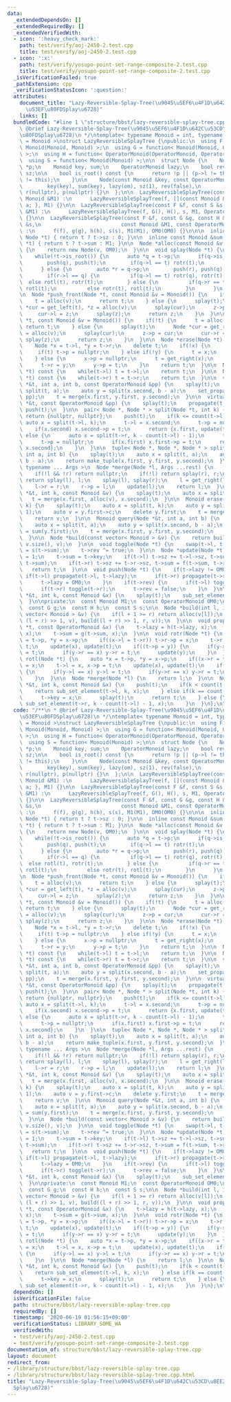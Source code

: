 ```yaml
---
data:
  _extendedDependsOn: []
  _extendedRequiredBy: []
  _extendedVerifiedWith:
  - icon: ':heavy_check_mark:'
    path: test/verify/aoj-2450-2.test.cpp
    title: test/verify/aoj-2450-2.test.cpp
  - icon: ':x:'
    path: test/verify/yosupo-point-set-range-composite-2.test.cpp
    title: test/verify/yosupo-point-set-range-composite-2.test.cpp
  _isVerificationFailed: true
  _pathExtension: cpp
  _verificationStatusIcon: ':question:'
  attributes:
    document_title: "Lazy-Reversible-Splay-Tree(\u9045\u5EF6\u4F1D\u642C\u53CD\u8EE2\
      \u53EF\u80FDSplay\u6728)"
    links: []
  bundledCode: "#line 1 \"structure/bbst/lazy-reversible-splay-tree.cpp\"\n/**\n *\
    \ @brief Lazy-Reversible-Splay-Tree(\u9045\u5EF6\u4F1D\u642C\u53CD\u8EE2\u53EF\
    \u80FDSplay\u6728)\n */\ntemplate< typename Monoid = int, typename OperatorMonoid\
    \ = Monoid >\nstruct LazyReversibleSplayTree {\npublic:\n  using F = function<\
    \ Monoid(Monoid, Monoid) >;\n  using G = function< Monoid(Monoid, OperatorMonoid)\
    \ >;\n  using H = function< OperatorMonoid(OperatorMonoid, OperatorMonoid) >;\n\
    \  using S = function< Monoid(Monoid) >;\n\n  struct Node {\n    Node *l, *r,\
    \ *p;\n    Monoid key, sum;\n    OperatorMonoid lazy;\n    bool rev;\n    size_t\
    \ sz;\n\n    bool is_root() const {\n      return !p || (p->l != this && p->r\
    \ != this);\n    }\n\n    Node(const Monoid &key, const OperatorMonoid &om) :\n\
    \        key(key), sum(key), lazy(om), sz(1), rev(false),\n        l(nullptr),\
    \ r(nullptr), p(nullptr) {}\n  };\n\n  LazyReversibleSplayTree(const F &f, const\
    \ Monoid &M1) :\n      LazyReversibleSplayTree(f, [](const Monoid &a) { return\
    \ a; }, M1) {}\n\n  LazyReversibleSplayTree(const F &f, const S &s, const Monoid\
    \ &M1) :\n      LazyReversibleSplayTree(f, G(), H(), s, M1, OperatorMonoid())\
    \ {}\n\n  LazyReversibleSplayTree(const F &f, const G &g, const H &h, const S\
    \ &s,\n                          const Monoid &M1, const OperatorMonoid &OM0)\
    \ :\n      f(f), g(g), h(h), s(s), M1(M1), OM0(OM0) {}\n\n\n  inline size_t count(const\
    \ Node *t) { return t ? t->sz : 0; }\n\n  inline const Monoid &sum(const Node\
    \ *t) { return t ? t->sum : M1; }\n\n  Node *alloc(const Monoid &v = Monoid())\
    \ {\n    return new Node(v, OM0);\n  }\n\n  void splay(Node *t) {\n    push(t);\n\
    \    while(!t->is_root()) {\n      auto *q = t->p;\n      if(q->is_root()) {\n\
    \        push(q), push(t);\n        if(q->l == t) rotr(t);\n        else rotl(t);\n\
    \      } else {\n        auto *r = q->p;\n        push(r), push(q), push(t);\n\
    \        if(r->l == q) {\n          if(q->l == t) rotr(q), rotr(t);\n        \
    \  else rotl(t), rotr(t);\n        } else {\n          if(q->r == t) rotl(q),\
    \ rotl(t);\n          else rotr(t), rotl(t);\n        }\n      }\n    }\n  }\n\
    \n  Node *push_front(Node *t, const Monoid &v = Monoid()) {\n    if(!t) {\n  \
    \    t = alloc(v);\n      return t;\n    } else {\n      splay(t);\n      Node\
    \ *cur = get_left(t), *z = alloc(v);\n      splay(cur);\n      z->p = cur;\n \
    \     cur->l = z;\n      splay(z);\n      return z;\n    }\n  }\n\n  Node *push_back(Node\
    \ *t, const Monoid &v = Monoid()) {\n    if(!t) {\n      t = alloc(v);\n     \
    \ return t;\n    } else {\n      splay(t);\n      Node *cur = get_right(t), *z\
    \ = alloc(v);\n      splay(cur);\n      z->p = cur;\n      cur->r = z;\n     \
    \ splay(z);\n      return z;\n    }\n  }\n\n  Node *erase(Node *t) {\n    splay(t);\n\
    \    Node *x = t->l, *y = t->r;\n    delete t;\n    if(!x) {\n      t = y;\n \
    \     if(t) t->p = nullptr;\n    } else if(!y) {\n      t = x;\n      t->p = nullptr;\n\
    \    } else {\n      x->p = nullptr;\n      t = get_right(x);\n      splay(t);\n\
    \      t->r = y;\n      y->p = t;\n    }\n    return t;\n  }\n\n  Node *get_left(Node\
    \ *t) const {\n    while(t->l) t = t->l;\n    return t;\n  }\n\n  Node *get_right(Node\
    \ *t) const {\n    while(t->r) t = t->r;\n    return t;\n  }\n\n  void set_propagate(Node\
    \ *&t, int a, int b, const OperatorMonoid &pp) {\n    splay(t);\n    auto x =\
    \ split(t, a);\n    auto y = split(x.second, b - a);\n    set_propagate(y.first,\
    \ pp);\n    t = merge(x.first, y.first, y.second);\n  }\n\n  virtual void set_propagate(Node\
    \ *&t, const OperatorMonoid &pp) {\n    splay(t);\n    propagate(t, pp);\n   \
    \ push(t);\n  }\n\n  pair< Node *, Node * > split(Node *t, int k) {\n    if(!t)\
    \ return {nullptr, nullptr};\n    push(t);\n    if(k <= count(t->l)) {\n     \
    \ auto x = split(t->l, k);\n      t->l = x.second;\n      t->p = nullptr;\n  \
    \    if(x.second) x.second->p = t;\n      return {x.first, update(t)};\n    }\
    \ else {\n      auto x = split(t->r, k - count(t->l) - 1);\n      t->r = x.first;\n\
    \      t->p = nullptr;\n      if(x.first) x.first->p = t;\n      return {update(t),\
    \ x.second};\n    }\n  }\n\n  tuple< Node *, Node *, Node * > split3(Node *t,\
    \ int a, int b) {\n    splay(t);\n    auto x = split(t, a);\n    auto y = split(x.second,\
    \ b - a);\n    return make_tuple(x.first, y.first, y.second);\n  }\n\n  template<\
    \ typename ... Args >\n  Node *merge(Node *l, Args ...rest) {\n    Node *r = merge(rest...);\n\
    \    if(!l && !r) return nullptr;\n    if(!l) return splay(r), r;\n    if(!r)\
    \ return splay(l), l;\n    splay(l), splay(r);\n    l = get_right(l);\n    splay(l);\n\
    \    l->r = r;\n    r->p = l;\n    update(l);\n    return l;\n  }\n\n  void insert(Node\
    \ *&t, int k, const Monoid &v) {\n    splay(t);\n    auto x = split(t, k);\n \
    \   t = merge(x.first, alloc(v), x.second);\n  }\n\n  Monoid erase(Node *&t, int\
    \ k) {\n    splay(t);\n    auto x = split(t, k);\n    auto y = split(x.second,\
    \ 1);\n    auto v = y.first->c;\n    delete y.first;\n    t = merge(x.first, y.second);\n\
    \    return v;\n  }\n\n  Monoid query(Node *&t, int a, int b) {\n    splay(t);\n\
    \    auto x = split(t, a);\n    auto y = split(x.second, b - a);\n    auto ret\
    \ = sum(y.first);\n    t = merge(x.first, y.first, y.second);\n    return ret;\n\
    \  }\n\n  Node *build(const vector< Monoid > &v) {\n    return build(0, (int)\
    \ v.size(), v);\n  }\n\n  void toggle(Node *t) {\n    swap(t->l, t->r);\n    t->sum\
    \ = s(t->sum);\n    t->rev ^= true;\n  }\n\n  Node *update(Node *t) {\n    t->sz\
    \ = 1;\n    t->sum = t->key;\n    if(t->l) t->sz += t->l->sz, t->sum = f(t->l->sum,\
    \ t->sum);\n    if(t->r) t->sz += t->r->sz, t->sum = f(t->sum, t->r->sum);\n \
    \   return t;\n  }\n\n  void push(Node *t) {\n    if(t->lazy != OM0) {\n     \
    \ if(t->l) propagate(t->l, t->lazy);\n      if(t->r) propagate(t->r, t->lazy);\n\
    \      t->lazy = OM0;\n    }\n    if(t->rev) {\n      if(t->l) toggle(t->l);\n\
    \      if(t->r) toggle(t->r);\n      t->rev = false;\n    }\n  }\n\n  void set_element(Node\
    \ *&t, int k, const Monoid &x) {\n    splay(t);\n    sub_set_element(t, k, x);\n\
    \  }\n\nprivate:\n  const Monoid M1;\n  const OperatorMonoid OM0;\n  const F f;\n\
    \  const G g;\n  const H h;\n  const S s;\n\n  Node *build(int l, int r, const\
    \ vector< Monoid > &v) {\n    if(l + 1 >= r) return alloc(v[l]);\n    return merge(build(l,\
    \ (l + r) >> 1, v), build((l + r) >> 1, r, v));\n  }\n\n  void propagate(Node\
    \ *t, const OperatorMonoid &x) {\n    t->lazy = h(t->lazy, x);\n    t->key = g(t->key,\
    \ x);\n    t->sum = g(t->sum, x);\n  }\n\n  void rotr(Node *t) {\n    auto *x\
    \ = t->p, *y = x->p;\n    if((x->l = t->r)) t->r->p = x;\n    t->r = x, x->p =\
    \ t;\n    update(x), update(t);\n    if((t->p = y)) {\n      if(y->l == x) y->l\
    \ = t;\n      if(y->r == x) y->r = t;\n      update(y);\n    }\n  }\n\n  void\
    \ rotl(Node *t) {\n    auto *x = t->p, *y = x->p;\n    if((x->r = t->l)) t->l->p\
    \ = x;\n    t->l = x, x->p = t;\n    update(x), update(t);\n    if((t->p = y))\
    \ {\n      if(y->l == x) y->l = t;\n      if(y->r == x) y->r = t;\n      update(y);\n\
    \    }\n  }\n\n  Node *merge(Node *l) {\n    return l;\n  }\n\n  Node *sub_set_element(Node\
    \ *&t, int k, const Monoid &x) {\n    push(t);\n    if(k < count(t->l)) {\n  \
    \    return sub_set_element(t->l, k, x);\n    } else if(k == count(t->l)) {\n\
    \      t->key = x;\n      splay(t);\n      return t;\n    } else {\n      return\
    \ sub_set_element(t->r, k - count(t->l) - 1, x);\n    }\n  }\n};\n"
  code: "/**\n * @brief Lazy-Reversible-Splay-Tree(\u9045\u5EF6\u4F1D\u642C\u53CD\u8EE2\
    \u53EF\u80FDSplay\u6728)\n */\ntemplate< typename Monoid = int, typename OperatorMonoid\
    \ = Monoid >\nstruct LazyReversibleSplayTree {\npublic:\n  using F = function<\
    \ Monoid(Monoid, Monoid) >;\n  using G = function< Monoid(Monoid, OperatorMonoid)\
    \ >;\n  using H = function< OperatorMonoid(OperatorMonoid, OperatorMonoid) >;\n\
    \  using S = function< Monoid(Monoid) >;\n\n  struct Node {\n    Node *l, *r,\
    \ *p;\n    Monoid key, sum;\n    OperatorMonoid lazy;\n    bool rev;\n    size_t\
    \ sz;\n\n    bool is_root() const {\n      return !p || (p->l != this && p->r\
    \ != this);\n    }\n\n    Node(const Monoid &key, const OperatorMonoid &om) :\n\
    \        key(key), sum(key), lazy(om), sz(1), rev(false),\n        l(nullptr),\
    \ r(nullptr), p(nullptr) {}\n  };\n\n  LazyReversibleSplayTree(const F &f, const\
    \ Monoid &M1) :\n      LazyReversibleSplayTree(f, [](const Monoid &a) { return\
    \ a; }, M1) {}\n\n  LazyReversibleSplayTree(const F &f, const S &s, const Monoid\
    \ &M1) :\n      LazyReversibleSplayTree(f, G(), H(), s, M1, OperatorMonoid())\
    \ {}\n\n  LazyReversibleSplayTree(const F &f, const G &g, const H &h, const S\
    \ &s,\n                          const Monoid &M1, const OperatorMonoid &OM0)\
    \ :\n      f(f), g(g), h(h), s(s), M1(M1), OM0(OM0) {}\n\n\n  inline size_t count(const\
    \ Node *t) { return t ? t->sz : 0; }\n\n  inline const Monoid &sum(const Node\
    \ *t) { return t ? t->sum : M1; }\n\n  Node *alloc(const Monoid &v = Monoid())\
    \ {\n    return new Node(v, OM0);\n  }\n\n  void splay(Node *t) {\n    push(t);\n\
    \    while(!t->is_root()) {\n      auto *q = t->p;\n      if(q->is_root()) {\n\
    \        push(q), push(t);\n        if(q->l == t) rotr(t);\n        else rotl(t);\n\
    \      } else {\n        auto *r = q->p;\n        push(r), push(q), push(t);\n\
    \        if(r->l == q) {\n          if(q->l == t) rotr(q), rotr(t);\n        \
    \  else rotl(t), rotr(t);\n        } else {\n          if(q->r == t) rotl(q),\
    \ rotl(t);\n          else rotr(t), rotl(t);\n        }\n      }\n    }\n  }\n\
    \n  Node *push_front(Node *t, const Monoid &v = Monoid()) {\n    if(!t) {\n  \
    \    t = alloc(v);\n      return t;\n    } else {\n      splay(t);\n      Node\
    \ *cur = get_left(t), *z = alloc(v);\n      splay(cur);\n      z->p = cur;\n \
    \     cur->l = z;\n      splay(z);\n      return z;\n    }\n  }\n\n  Node *push_back(Node\
    \ *t, const Monoid &v = Monoid()) {\n    if(!t) {\n      t = alloc(v);\n     \
    \ return t;\n    } else {\n      splay(t);\n      Node *cur = get_right(t), *z\
    \ = alloc(v);\n      splay(cur);\n      z->p = cur;\n      cur->r = z;\n     \
    \ splay(z);\n      return z;\n    }\n  }\n\n  Node *erase(Node *t) {\n    splay(t);\n\
    \    Node *x = t->l, *y = t->r;\n    delete t;\n    if(!x) {\n      t = y;\n \
    \     if(t) t->p = nullptr;\n    } else if(!y) {\n      t = x;\n      t->p = nullptr;\n\
    \    } else {\n      x->p = nullptr;\n      t = get_right(x);\n      splay(t);\n\
    \      t->r = y;\n      y->p = t;\n    }\n    return t;\n  }\n\n  Node *get_left(Node\
    \ *t) const {\n    while(t->l) t = t->l;\n    return t;\n  }\n\n  Node *get_right(Node\
    \ *t) const {\n    while(t->r) t = t->r;\n    return t;\n  }\n\n  void set_propagate(Node\
    \ *&t, int a, int b, const OperatorMonoid &pp) {\n    splay(t);\n    auto x =\
    \ split(t, a);\n    auto y = split(x.second, b - a);\n    set_propagate(y.first,\
    \ pp);\n    t = merge(x.first, y.first, y.second);\n  }\n\n  virtual void set_propagate(Node\
    \ *&t, const OperatorMonoid &pp) {\n    splay(t);\n    propagate(t, pp);\n   \
    \ push(t);\n  }\n\n  pair< Node *, Node * > split(Node *t, int k) {\n    if(!t)\
    \ return {nullptr, nullptr};\n    push(t);\n    if(k <= count(t->l)) {\n     \
    \ auto x = split(t->l, k);\n      t->l = x.second;\n      t->p = nullptr;\n  \
    \    if(x.second) x.second->p = t;\n      return {x.first, update(t)};\n    }\
    \ else {\n      auto x = split(t->r, k - count(t->l) - 1);\n      t->r = x.first;\n\
    \      t->p = nullptr;\n      if(x.first) x.first->p = t;\n      return {update(t),\
    \ x.second};\n    }\n  }\n\n  tuple< Node *, Node *, Node * > split3(Node *t,\
    \ int a, int b) {\n    splay(t);\n    auto x = split(t, a);\n    auto y = split(x.second,\
    \ b - a);\n    return make_tuple(x.first, y.first, y.second);\n  }\n\n  template<\
    \ typename ... Args >\n  Node *merge(Node *l, Args ...rest) {\n    Node *r = merge(rest...);\n\
    \    if(!l && !r) return nullptr;\n    if(!l) return splay(r), r;\n    if(!r)\
    \ return splay(l), l;\n    splay(l), splay(r);\n    l = get_right(l);\n    splay(l);\n\
    \    l->r = r;\n    r->p = l;\n    update(l);\n    return l;\n  }\n\n  void insert(Node\
    \ *&t, int k, const Monoid &v) {\n    splay(t);\n    auto x = split(t, k);\n \
    \   t = merge(x.first, alloc(v), x.second);\n  }\n\n  Monoid erase(Node *&t, int\
    \ k) {\n    splay(t);\n    auto x = split(t, k);\n    auto y = split(x.second,\
    \ 1);\n    auto v = y.first->c;\n    delete y.first;\n    t = merge(x.first, y.second);\n\
    \    return v;\n  }\n\n  Monoid query(Node *&t, int a, int b) {\n    splay(t);\n\
    \    auto x = split(t, a);\n    auto y = split(x.second, b - a);\n    auto ret\
    \ = sum(y.first);\n    t = merge(x.first, y.first, y.second);\n    return ret;\n\
    \  }\n\n  Node *build(const vector< Monoid > &v) {\n    return build(0, (int)\
    \ v.size(), v);\n  }\n\n  void toggle(Node *t) {\n    swap(t->l, t->r);\n    t->sum\
    \ = s(t->sum);\n    t->rev ^= true;\n  }\n\n  Node *update(Node *t) {\n    t->sz\
    \ = 1;\n    t->sum = t->key;\n    if(t->l) t->sz += t->l->sz, t->sum = f(t->l->sum,\
    \ t->sum);\n    if(t->r) t->sz += t->r->sz, t->sum = f(t->sum, t->r->sum);\n \
    \   return t;\n  }\n\n  void push(Node *t) {\n    if(t->lazy != OM0) {\n     \
    \ if(t->l) propagate(t->l, t->lazy);\n      if(t->r) propagate(t->r, t->lazy);\n\
    \      t->lazy = OM0;\n    }\n    if(t->rev) {\n      if(t->l) toggle(t->l);\n\
    \      if(t->r) toggle(t->r);\n      t->rev = false;\n    }\n  }\n\n  void set_element(Node\
    \ *&t, int k, const Monoid &x) {\n    splay(t);\n    sub_set_element(t, k, x);\n\
    \  }\n\nprivate:\n  const Monoid M1;\n  const OperatorMonoid OM0;\n  const F f;\n\
    \  const G g;\n  const H h;\n  const S s;\n\n  Node *build(int l, int r, const\
    \ vector< Monoid > &v) {\n    if(l + 1 >= r) return alloc(v[l]);\n    return merge(build(l,\
    \ (l + r) >> 1, v), build((l + r) >> 1, r, v));\n  }\n\n  void propagate(Node\
    \ *t, const OperatorMonoid &x) {\n    t->lazy = h(t->lazy, x);\n    t->key = g(t->key,\
    \ x);\n    t->sum = g(t->sum, x);\n  }\n\n  void rotr(Node *t) {\n    auto *x\
    \ = t->p, *y = x->p;\n    if((x->l = t->r)) t->r->p = x;\n    t->r = x, x->p =\
    \ t;\n    update(x), update(t);\n    if((t->p = y)) {\n      if(y->l == x) y->l\
    \ = t;\n      if(y->r == x) y->r = t;\n      update(y);\n    }\n  }\n\n  void\
    \ rotl(Node *t) {\n    auto *x = t->p, *y = x->p;\n    if((x->r = t->l)) t->l->p\
    \ = x;\n    t->l = x, x->p = t;\n    update(x), update(t);\n    if((t->p = y))\
    \ {\n      if(y->l == x) y->l = t;\n      if(y->r == x) y->r = t;\n      update(y);\n\
    \    }\n  }\n\n  Node *merge(Node *l) {\n    return l;\n  }\n\n  Node *sub_set_element(Node\
    \ *&t, int k, const Monoid &x) {\n    push(t);\n    if(k < count(t->l)) {\n  \
    \    return sub_set_element(t->l, k, x);\n    } else if(k == count(t->l)) {\n\
    \      t->key = x;\n      splay(t);\n      return t;\n    } else {\n      return\
    \ sub_set_element(t->r, k - count(t->l) - 1, x);\n    }\n  }\n};\n"
  dependsOn: []
  isVerificationFile: false
  path: structure/bbst/lazy-reversible-splay-tree.cpp
  requiredBy: []
  timestamp: '2020-06-19 01:56:15+09:00'
  verificationStatus: LIBRARY_SOME_WA
  verifiedWith:
  - test/verify/aoj-2450-2.test.cpp
  - test/verify/yosupo-point-set-range-composite-2.test.cpp
documentation_of: structure/bbst/lazy-reversible-splay-tree.cpp
layout: document
redirect_from:
- /library/structure/bbst/lazy-reversible-splay-tree.cpp
- /library/structure/bbst/lazy-reversible-splay-tree.cpp.html
title: "Lazy-Reversible-Splay-Tree(\u9045\u5EF6\u4F1D\u642C\u53CD\u8EE2\u53EF\u80FD\
  Splay\u6728)"
---
```

